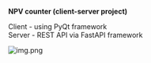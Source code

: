 **NPV counter (client-server project)**

Client - using PyQt framework\
Server - REST API via FastAPI framework

![img.png](img.png)